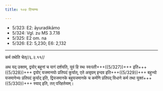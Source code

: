```yaml
---
title: १०७ टिप्पण्यः

---
```

- 5/323: E2: āyuradikāmo
- 5/324: Vgl. zu MS 3.7.18
- 5/325: E2 om. na
- 5/326: E2: 5,230; E6: 2,132

____________________________________________


कर्म तथेति चेत्//६.२.११//

अथ यद् उक्तम्, द्वयोर् बहूनां च यागं दर्शयति, युवं हि स्थः स्वःपती+++({5/327})+++ इति+++({5/328})+++ द्वयोर् यजमानयोः प्रतिपदं कुर्यात्, एते असृग्रम् इन्दव इति+++({5/329})+++ बहुभ्यो यजमानेभ्यः प्रतिपदं कुर्याद् इति, द्वियजमानके बहुयजमानके च कर्मणि प्रतिपद् विधाने कर्म तथा युक्तं+++({5/330})+++ स्याद् इति, तत् परिहर्तव्यम्।
